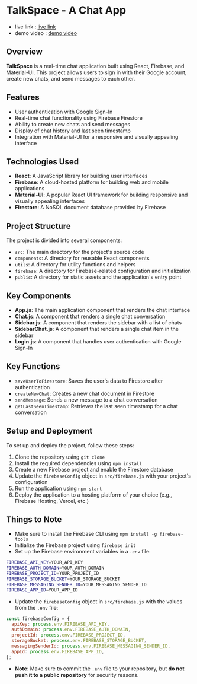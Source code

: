 # TalkSpace - A Chat App
- live link : [live link](https://talkspace-0510.web.app/)
- demo video : [demo video](https://drive.google.com/file/d/1VrLj7tVRpgaouSZC3A1o-FDapOT_KI9M/view)
## Overview
**TalkSpace** is a real-time chat application built using React, Firebase, and Material-UI. This project allows users to sign in with their Google account, create new chats, and send messages to each other.

## Features
- User authentication with Google Sign-In
- Real-time chat functionality using Firebase Firestore
- Ability to create new chats and send messages
- Display of chat history and last seen timestamp
- Integration with Material-UI for a responsive and visually appealing interface

## Technologies Used
- **React**: A JavaScript library for building user interfaces
- **Firebase**: A cloud-hosted platform for building web and mobile applications
- **Material-UI**: A popular React UI framework for building responsive and visually appealing interfaces
- **Firestore**: A NoSQL document database provided by Firebase

## Project Structure
The project is divided into several components:

- `src`: The main directory for the project's source code
- `components`: A directory for reusable React components
- `utils`: A directory for utility functions and helpers
- `firebase`: A directory for Firebase-related configuration and initialization
- `public`: A directory for static assets and the application's entry point

## Key Components
- **App.js**: The main application component that renders the chat interface
- **Chat.js**: A component that renders a single chat conversation
- **Sidebar.js**: A component that renders the sidebar with a list of chats
- **SidebarChat.js**: A component that renders a single chat item in the sidebar
- **Login.js**: A component that handles user authentication with Google Sign-In

## Key Functions
- `saveUserToFirestore`: Saves the user's data to Firestore after authentication
- `createNewChat`: Creates a new chat document in Firestore
- `sendMessage`: Sends a new message to a chat conversation
- `getLastSeenTimestamp`: Retrieves the last seen timestamp for a chat conversation

## Setup and Deployment
To set up and deploy the project, follow these steps:

1. Clone the repository using `git clone`
2. Install the required dependencies using `npm install`
3. Create a new Firebase project and enable the Firestore database
4. Update the `firebaseConfig` object in `src/firebase.js` with your project's configuration
5. Run the application using `npm start`
6. Deploy the application to a hosting platform of your choice (e.g., Firebase Hosting, Vercel, etc.)

## Things to Note
- Make sure to install the Firebase CLI using `npm install -g firebase-tools`
- Initialize the Firebase project using `firebase init`
- Set up the Firebase environment variables in a `.env` file:

```bash
FIREBASE_API_KEY=YOUR_API_KEY
FIREBASE_AUTH_DOMAIN=YOUR_AUTH_DOMAIN
FIREBASE_PROJECT_ID=YOUR_PROJECT_ID
FIREBASE_STORAGE_BUCKET=YOUR_STORAGE_BUCKET
FIREBASE_MESSAGING_SENDER_ID=YOUR_MESSAGING_SENDER_ID
FIREBASE_APP_ID=YOUR_APP_ID
```



- Update the `firebaseConfig` object in `src/firebase.js` with the values from the `.env` file:


```javascript
const firebaseConfig = {
  apiKey: process.env.FIREBASE_API_KEY,
  authDomain: process.env.FIREBASE_AUTH_DOMAIN,
  projectId: process.env.FIREBASE_PROJECT_ID,
  storageBucket: process.env.FIREBASE_STORAGE_BUCKET,
  messagingSenderId: process.env.FIREBASE_MESSAGING_SENDER_ID,
  appId: process.env.FIREBASE_APP_ID,
};
```


- **Note**: Make sure to commit the `.env` file to your repository, but **do not push it to a public repository** for security reasons.




